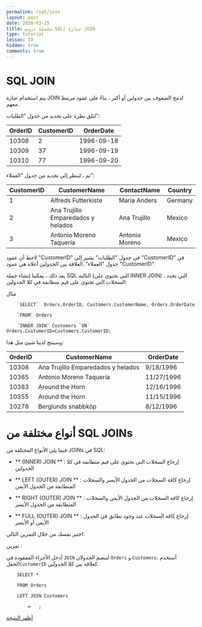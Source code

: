 ```yaml
---
permalink: /sql/join
layout: post
date: 2020-03-25
title: سلسلة دروس SQL| عبارة JOIN
type: tutorial
lesson: 19
hidden: true
comments: true
---
```



# SQL JOIN

يتم استخدام عبارة JOIN لدمج الصفوف بين جدولين أو أكثر ، بناءً على عمود مرتبط معهم.

لنلق نظرة على تحديد من جدول "الطلبات":

| OrderID |  CustomerID | OrderDate |
| ---| --- | --- |
| 10308 | 2 | 1996-09-18 |
| 10309 | 37 | 1996-09-19 |
| 10310 | 77| 1996-09-20 |

ثم ، لننظر إلى تحديد من جدول "العملاء":

| CustomerID | CustomerName |  	ContactName |  	Country |
| --- | --- | --- | --- |
| 1 | Alfreds Futterkiste |  	Maria Anders | Germany |
| 2 |  	Ana Trujillo Emparedados y helados |  	Ana Trujillo | Mexico |
| 3 | Antonio Moreno Taquería |  	Antonio Moreno |  	Mexico |

لاحظ أن عمود "CustomerID" في جدول "الطلبات" يشير إلى "CustomerID" في جدول "العملاء". العلاقة بين الجدولين أعلاه هي عمود "CustomerID".

بعد ذلك ، يمكننا إنشاء جملة SQL التالية (التي تحتوي على INNER JOIN) ، التي تحدد السجلات التي تحتوي على قيم متطابقة في كلا الجدولين:

مثال

		`SELECT`  Orders.OrderID, Customers.CustomerName, Orders.OrderDate

		`FROM` Orders

		`INNER JOIN` Customers `ON` Orders.CustomerID=Customers.CustomerID;

وسينتج لدينا شيئ مثل هذا:

| OrderID | CustomerName | OrderDate |
| --- | --- | --- |
| 10308 |  	Ana Trujillo Emparedados y helados | 9/18/1996 |
| 10365 | Antonio Moreno Taquería | 11/27/1996 |
| 10383 | Around the Horn | 12/16/1996 |
| 10355 | Around the Horn | 11/15/1996 |
| 10278 |  	Berglunds snabbköp | 8/12/1996 |

# أنواع مختلفة من SQL JOINs

فيما يلي الأنواع المختلفة من JOINs في SQL:

- ** (INNER) JOIN ** : إرجاع السجلات التي تحتوي على قيم متطابقة في كلا الجدولين

- ** LEFT (OUTER) JOIN ** : إرجاع كافة السجلات من الجدول الأيسر والسجلات المتطابقة من الجدول الأيمن

- ** RIGHT (OUTER) JOIN ** : إرجاع كافة السجلات من الجدول الأيمن والسجلات المتطابقة من الجدول الأيسر

- ** FULL (OUTER) JOIN ** : إرجاع كافة السجلات عند وجود تطابق في الجدول الأيمن أو الأيسر

اختبر نفسك من خلال التمرين التالي:

تمرين :

أدخل الأجزاء المفقودة في `JOIN` لينضم الجدولان `Orders` و `Customers`، أستخدم الحقل`CustomerID` كعلاقة بين كلا الجدولين.

		SELECT *

		FROM Orders

		LEFT JOIN Customers

			=	;
[أظهر النتيجة](https://www.w3schools.com/sql/exercise.asp?filename=exercise_join1)
